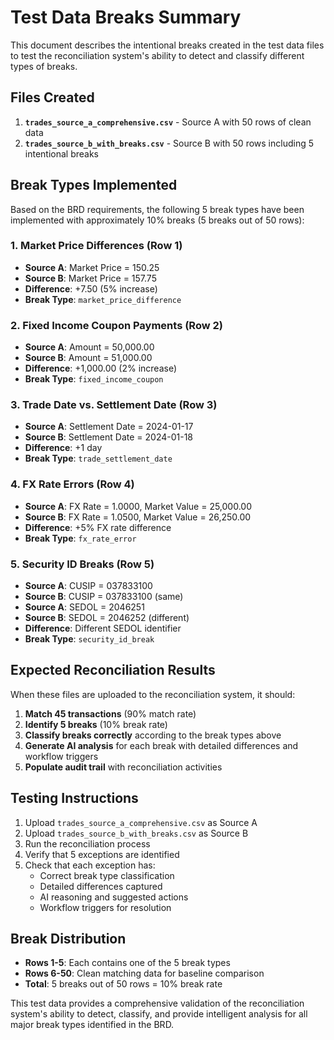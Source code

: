 # Test Data Breaks Summary

This document describes the intentional breaks created in the test data files to test the reconciliation system's ability to detect and classify different types of breaks.

## Files Created

1. **`trades_source_a_comprehensive.csv`** - Source A with 50 rows of clean data
2. **`trades_source_b_with_breaks.csv`** - Source B with 50 rows including 5 intentional breaks

## Break Types Implemented

Based on the BRD requirements, the following 5 break types have been implemented with approximately 10% breaks (5 breaks out of 50 rows):

### 1. Market Price Differences (Row 1)
- **Source A**: Market Price = 150.25
- **Source B**: Market Price = 157.75
- **Difference**: +7.50 (5% increase)
- **Break Type**: `market_price_difference`

### 2. Fixed Income Coupon Payments (Row 2)
- **Source A**: Amount = 50,000.00
- **Source B**: Amount = 51,000.00
- **Difference**: +1,000.00 (2% increase)
- **Break Type**: `fixed_income_coupon`

### 3. Trade Date vs. Settlement Date (Row 3)
- **Source A**: Settlement Date = 2024-01-17
- **Source B**: Settlement Date = 2024-01-18
- **Difference**: +1 day
- **Break Type**: `trade_settlement_date`

### 4. FX Rate Errors (Row 4)
- **Source A**: FX Rate = 1.0000, Market Value = 25,000.00
- **Source B**: FX Rate = 1.0500, Market Value = 26,250.00
- **Difference**: +5% FX rate difference
- **Break Type**: `fx_rate_error`

### 5. Security ID Breaks (Row 5)
- **Source A**: CUSIP = 037833100
- **Source B**: CUSIP = 037833100 (same)
- **Source A**: SEDOL = 2046251
- **Source B**: SEDOL = 2046252 (different)
- **Difference**: Different SEDOL identifier
- **Break Type**: `security_id_break`

## Expected Reconciliation Results

When these files are uploaded to the reconciliation system, it should:

1. **Match 45 transactions** (90% match rate)
2. **Identify 5 breaks** (10% break rate)
3. **Classify breaks correctly** according to the break types above
4. **Generate AI analysis** for each break with detailed differences and workflow triggers
5. **Populate audit trail** with reconciliation activities

## Testing Instructions

1. Upload `trades_source_a_comprehensive.csv` as Source A
2. Upload `trades_source_b_with_breaks.csv` as Source B
3. Run the reconciliation process
4. Verify that 5 exceptions are identified
5. Check that each exception has:
   - Correct break type classification
   - Detailed differences captured
   - AI reasoning and suggested actions
   - Workflow triggers for resolution

## Break Distribution

- **Rows 1-5**: Each contains one of the 5 break types
- **Rows 6-50**: Clean matching data for baseline comparison
- **Total**: 5 breaks out of 50 rows = 10% break rate

This test data provides a comprehensive validation of the reconciliation system's ability to detect, classify, and provide intelligent analysis for all major break types identified in the BRD.
